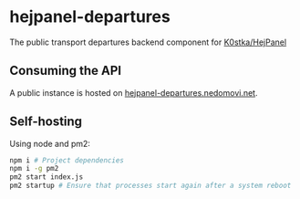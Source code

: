 # hejpanel-departures
The public transport departures backend component for [K0stka/HejPanel](https://github.com/K0stka/HejPanel)

## Consuming the API
A public instance is hosted on [hejpanel-departures.nedomovi.net](hejpanel-departures.nedomovi.net).

## Self-hosting
Using node and pm2:
```sh
npm i # Project dependencies
npm i -g pm2
pm2 start index.js
pm2 startup # Ensure that processes start again after a system reboot
```